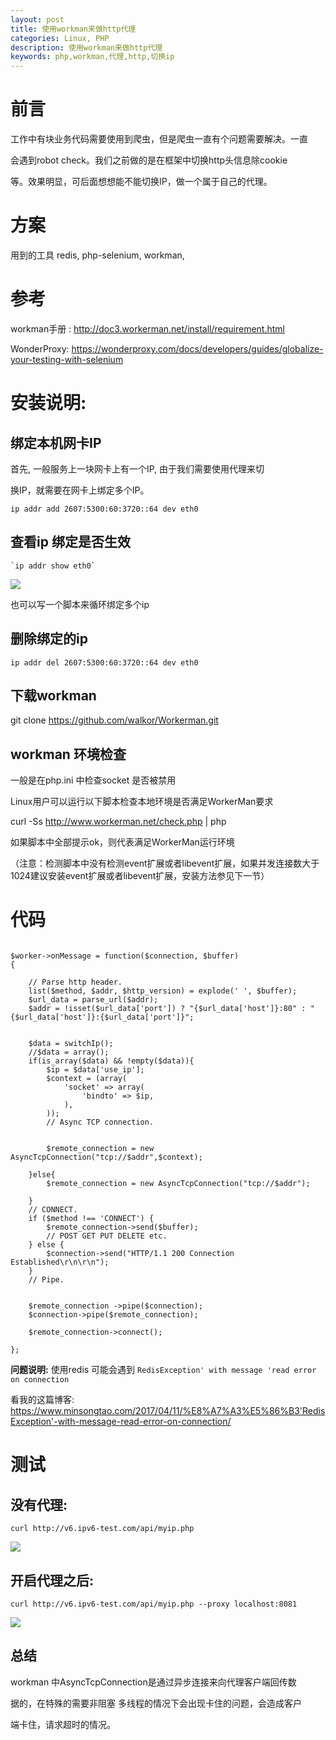```yaml
---
layout: post
title: 使用workman来做http代理
categories: Linux, PHP
description: 使用workman来做http代理
keywords: php,workman,代理,http,切换ip 
---
```


# 前言

工作中有块业务代码需要使用到爬虫，但是爬虫一直有个问题需要解决。一直

会遇到robot check。我们之前做的是在框架中切换http头信息除cookie 

等。效果明显，可后面想想能不能切换IP，做一个属于自己的代理。

# 方案

 用到的工具  redis, php-selenium, workman, 
 
# 参考

workman手册 : http://doc3.workerman.net/install/requirement.html

WonderProxy: https://wonderproxy.com/docs/developers/guides/globalize-your-testing-with-selenium

# 安装说明:

## 绑定本机网卡IP
  
  首先, 一般服务上一块网卡上有一个IP, 由于我们需要使用代理来切
  
  换IP，就需要在网卡上绑定多个IP。
  
  `ip addr add 2607:5300:60:3720::64 dev eth0`
  
## 查看ip 绑定是否生效

	`ip addr show eth0`
    
![](https://tao007.oss-cn-shanghai.aliyuncs.com/%E5%9B%BE%E7%89%87/QQ%E6%88%AA%E5%9B%BE20170426145924.bmp)
  
  也可以写一个脚本来循环绑定多个ip

## 删除绑定的ip 
  
   `ip addr del 2607:5300:60:3720::64 dev eth0`
  
  
## 下载workman 

git clone https://github.com/walkor/Workerman.git

## workman 环境检查

一般是在php.ini 中检查socket 是否被禁用

Linux用户可以运行以下脚本检查本地环境是否满足WorkerMan要求

curl -Ss http://www.workerman.net/check.php | php

如果脚本中全部提示ok，则代表满足WorkerMan运行环境

（注意：检测脚本中没有检测event扩展或者libevent扩展，如果并发连接数大于1024建议安装event扩展或者libevent扩展，安装方法参见下一节）


# 代码

```

$worker->onMessage = function($connection, $buffer)
{

    // Parse http header.
    list($method, $addr, $http_version) = explode(' ', $buffer);
    $url_data = parse_url($addr);
    $addr = !isset($url_data['port']) ? "{$url_data['host']}:80" : "{$url_data['host']}:{$url_data['port']}";


    $data = switchIp();
    //$data = array();
    if(is_array($data) && !empty($data)){
        $ip = $data['use_ip'];
        $context = (array(
            'socket' => array(
                'bindto' => $ip,
            ),
        ));
        // Async TCP connection.


        $remote_connection = new AsyncTcpConnection("tcp://$addr",$context);

    }else{
        $remote_connection = new AsyncTcpConnection("tcp://$addr");

    }
    // CONNECT.
    if ($method !== 'CONNECT') {
        $remote_connection->send($buffer);
        // POST GET PUT DELETE etc.
    } else {
        $connection->send("HTTP/1.1 200 Connection Established\r\n\r\n");
    }
    // Pipe.


    $remote_connection ->pipe($connection);
    $connection->pipe($remote_connection);

    $remote_connection->connect();

};

```
**问题说明:** 使用redis 可能会遇到 `RedisException' with message 'read error on connection`

看我的这篇博客: https://www.minsongtao.com/2017/04/11/%E8%A7%A3%E5%86%B3'RedisException'-with-message-read-error-on-connection/

# 测试

## 没有代理:

`curl http://v6.ipv6-test.com/api/myip.php`

![](https://tao007.oss-cn-shanghai.aliyuncs.com/%E5%9B%BE%E7%89%87/meiyoudaili.bmp)

## 开启代理之后:

`curl http://v6.ipv6-test.com/api/myip.php --proxy localhost:8081`

![](http://tao007.oss-cn-shanghai.aliyuncs.com/%E5%9B%BE%E7%89%87/%E5%BC%80%E5%90%AF%E4%BB%A3%E7%90%86.bmp)

## 总结 

workman 中AsyncTcpConnection是通过异步连接来向代理客户端回传数

据的，在特殊的需要非阻塞 多线程的情况下会出现卡住的问题，会造成客户

端卡住，请求超时的情况。





